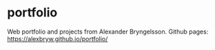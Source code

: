 # portfolio
Web portfolio and projects from Alexander Bryngelsson.
Github pages: https://alexbryw.github.io/portfolio/